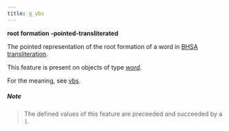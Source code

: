 ```yaml
---
title: g_vbs
---
```


**root formation -pointed-transliterated**


The pointed representation of the root formation of a word in
[BHSA transliteration]({{tfd}}/Writing/Hebrew.html).

This feature is present on objects of type [*word*](otype).

For the meaning, see [vbs](vbs).

##### Note
> The defined values of this feature are preceeded and succeeded by a `]`.


